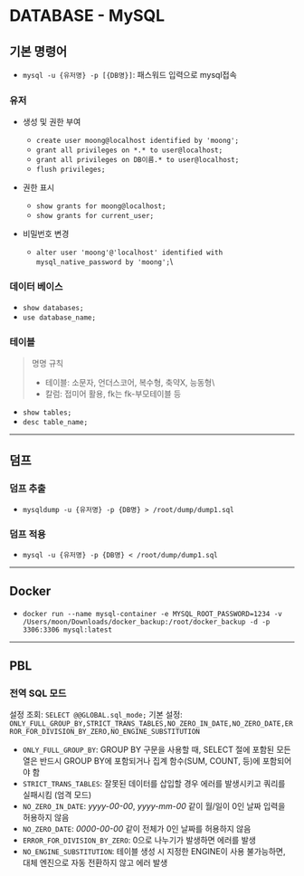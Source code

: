 # DATABASE - MySQL

## 기본 명령어

- `mysql -u {유저명} -p [{DB명}]`: 패스워드 입력으로 mysql접속

### 유저

- 생성 및 권한 부여

  - `create user moong@localhost identified by 'moong';`
  - `grant all privileges on *.* to user@localhost;`
  - `grant all privileges on DB이름.* to user@localhost;`
  - `flush privileges;`

- 권한 표시

  - `show grants for moong@localhost;`
  - `show grants for current_user;`

- 비밀번호 변경
  - `alter user 'moong'@'localhost' identified with mysql_native_password by 'moong';`\

### 데이터 베이스

- `show databases;`
- `use database_name;`

### 테이블

> 명명 규칙
>
> - 테이블: 소문자, 언더스코어, 복수형, 축약X, 능동형\
> - 칼럼: 접미어 활용, fk는 fk-부모테이블 등

- `show tables;`
- `desc table_name;`

---

## 덤프

### 덤프 추출

- `mysqldump -u {유저명} -p {DB명} > /root/dump/dump1.sql`

### 덤프 적용

- `mysql -u {유저명} -p {DB명} < /root/dump/dump1.sql`

---

## Docker

- `docker run --name mysql-container -e MYSQL_ROOT_PASSWORD=1234 -v /Users/moon/Downloads/docker_backup:/root/docker_backup -d -p 3306:3306 mysql:latest`

---

## PBL

### 전역 SQL 모드

설정 조회: `SELECT @@GLOBAL.sql_mode;`
기본 설정: `ONLY_FULL_GROUP_BY,STRICT_TRANS_TABLES,NO_ZERO_IN_DATE,NO_ZERO_DATE,ERROR_FOR_DIVISION_BY_ZERO,NO_ENGINE_SUBSTITUTION`

- `ONLY_FULL_GROUP_BY`: GROUP BY 구문을 사용할 때, SELECT 절에 포함된 모든 열은 반드시 GROUP BY에 포함되거나 집계 함수(SUM, COUNT, 등)에 포함되어야 함
- `STRICT_TRANS_TABLES`: 잘못된 데이터를 삽입할 경우 에러를 발생시키고 쿼리를 실패시킴 (엄격 모드)
- `NO_ZERO_IN_DATE`: _yyyy-00-00_, _yyyy-mm-00_ 같이 월/일이 0인 날짜 입력을 허용하지 않음
- `NO_ZERO_DATE`: _0000-00-00_ 같이 전체가 0인 날짜를 허용하지 않음
- `ERROR_FOR_DIVISION_BY_ZERO`: 0으로 나누기가 발생하면 에러를 발생
- `NO_ENGINE_SUBSTITUTION`: 테이블 생성 시 지정한 ENGINE이 사용 불가능하면, 대체 엔진으로 자동 전환하지 않고 에러 발생
